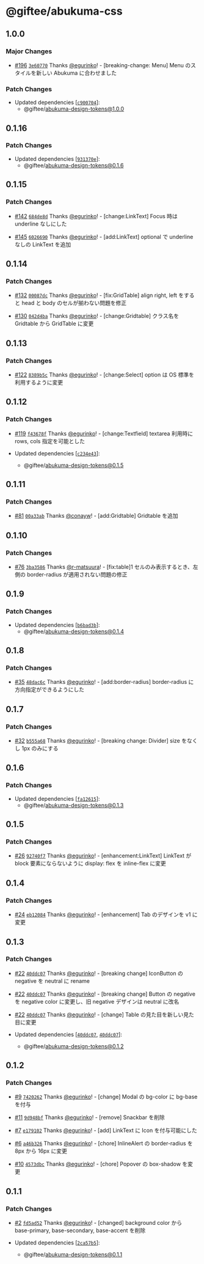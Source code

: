 # @giftee/abukuma-css

## 1.0.0

### Major Changes

- [#196](https://github.com/giftee/design-system/pull/196) [`3e60770`](https://github.com/giftee/design-system/commit/3e60770fd691c0cba7ce7c19a27be67624f02d23) Thanks [@egurinko](https://github.com/egurinko)! - [breaking-change: Menu] Menu のスタイルを新しい Abukuma に合わせました

### Patch Changes

- Updated dependencies [[`c900704`](https://github.com/giftee/design-system/commit/c900704b838af6abcc8a8fe6c843326dc4f5c19b)]:
  - @giftee/abukuma-design-tokens@1.0.0

## 0.1.16

### Patch Changes

- Updated dependencies [[`931370e`](https://github.com/giftee/design-system/commit/931370edfc2a3fa3708b6a860d26712ed60e5ef9)]:
  - @giftee/abukuma-design-tokens@0.1.6

## 0.1.15

### Patch Changes

- [#142](https://github.com/giftee/design-system/pull/142) [`684de8d`](https://github.com/giftee/design-system/commit/684de8dcac499fab1b782c0f20136f11d30984c4) Thanks [@egurinko](https://github.com/egurinko)! - [change:LinkText] Focus 時は underline なしにした

- [#145](https://github.com/giftee/design-system/pull/145) [`6026690`](https://github.com/giftee/design-system/commit/6026690c7a3f904d65bcaeee882aa7ddd81cb5d4) Thanks [@egurinko](https://github.com/egurinko)! - [add:LinkText] optional で underline なしの LinkText を追加

## 0.1.14

### Patch Changes

- [#132](https://github.com/giftee/design-system/pull/132) [`00087dc`](https://github.com/giftee/design-system/commit/00087dccd83d62da233be714aaeb4d9e3e3c9275) Thanks [@egurinko](https://github.com/egurinko)! - [fix:GridTable] align right, left をすると head と body のセルが揃わない問題を修正

- [#130](https://github.com/giftee/design-system/pull/130) [`042d4ba`](https://github.com/giftee/design-system/commit/042d4ba1a5738768f18211e0762c5309b9f3d180) Thanks [@egurinko](https://github.com/egurinko)! - [change:Gridtable] クラス名を Gridtable から GridTable に変更

## 0.1.13

### Patch Changes

- [#122](https://github.com/giftee/design-system/pull/122) [`8389b5c`](https://github.com/giftee/design-system/commit/8389b5c02c2a32b879928e12f13f548550bf7106) Thanks [@egurinko](https://github.com/egurinko)! - [change:Select] option は OS 標準を利用するように変更

## 0.1.12

### Patch Changes

- [#119](https://github.com/giftee/design-system/pull/119) [`f43678f`](https://github.com/giftee/design-system/commit/f43678fa9b36797810b496f5c5432ecbdcf14949) Thanks [@egurinko](https://github.com/egurinko)! - [change:Textfield] textarea 利用時に rows, cols 指定を可能とした

- Updated dependencies [[`c234e43`](https://github.com/giftee/design-system/commit/c234e43b900592f3e684d43cb3f8b041952bcea2)]:
  - @giftee/abukuma-design-tokens@0.1.5

## 0.1.11

### Patch Changes

- [#81](https://github.com/giftee/design-system/pull/81) [`00a33ab`](https://github.com/giftee/design-system/commit/00a33ab02cd5f4a5253fbe92572ff4c6b5036515) Thanks [@conayw](https://github.com/conayw)! - [add:Gridtable] Gridtable を追加

## 0.1.10

### Patch Changes

- [#76](https://github.com/giftee/design-system/pull/76) [`3ba3586`](https://github.com/giftee/design-system/commit/3ba3586cb71b05f7dc173bbd2db56efb52a69d3a) Thanks [@r-matsuura](https://github.com/r-matsuura)! - [fix:table]1 セルのみ表示するとき、左側の border-radius が適用されない問題の修正

## 0.1.9

### Patch Changes

- Updated dependencies [[`b6bad3b`](https://github.com/giftee/design-system/commit/b6bad3b592f489a1199c13da7bcaa510e0909994)]:
  - @giftee/abukuma-design-tokens@0.1.4

## 0.1.8

### Patch Changes

- [#35](https://github.com/giftee/design-system/pull/35) [`48dac6c`](https://github.com/giftee/design-system/commit/48dac6c7db69eab31e83a98fbdb50eca8b854139) Thanks [@egurinko](https://github.com/egurinko)! - [add:border-radius] border-radius に方向指定ができるようにした

## 0.1.7

### Patch Changes

- [#32](https://github.com/giftee/design-system/pull/32) [`b555a68`](https://github.com/giftee/design-system/commit/b555a680cc3c81db8a64969cbe856e20fdcd7de2) Thanks [@egurinko](https://github.com/egurinko)! - [breaking change: Divider] size をなくし 1px のみにする

## 0.1.6

### Patch Changes

- Updated dependencies [[`fa12615`](https://github.com/giftee/design-system/commit/fa12615ed178b000295dd270b1713df1d3a86980)]:
  - @giftee/abukuma-design-tokens@0.1.3

## 0.1.5

### Patch Changes

- [#26](https://github.com/giftee/design-system/pull/26) [`92740f7`](https://github.com/giftee/design-system/commit/92740f76f90d6ceeb26ae87cf7b419d965c156ee) Thanks [@egurinko](https://github.com/egurinko)! - [enhancement:LinkText] LinkText が block 要素にならないように display: flex を inline-flex に変更

## 0.1.4

### Patch Changes

- [#24](https://github.com/giftee/design-system/pull/24) [`eb12084`](https://github.com/giftee/design-system/commit/eb12084c54c9221a34b1f061e075f0f505d36d52) Thanks [@egurinko](https://github.com/egurinko)! - [enhancement] Tab のデザインを v1 に変更

## 0.1.3

### Patch Changes

- [#22](https://github.com/giftee/design-system/pull/22) [`40ddc07`](https://github.com/giftee/design-system/commit/40ddc0773da814af28bc5b437b60a99041e18f9b) Thanks [@egurinko](https://github.com/egurinko)! - [breaking change] IconButton の negative を neutral に rename

- [#22](https://github.com/giftee/design-system/pull/22) [`40ddc07`](https://github.com/giftee/design-system/commit/40ddc0773da814af28bc5b437b60a99041e18f9b) Thanks [@egurinko](https://github.com/egurinko)! - [breaking change] Button の negative を negative color に変更し、旧 negative デザインは neutral に改名

- [#22](https://github.com/giftee/design-system/pull/22) [`40ddc07`](https://github.com/giftee/design-system/commit/40ddc0773da814af28bc5b437b60a99041e18f9b) Thanks [@egurinko](https://github.com/egurinko)! - [change] Table の見た目を新しい見た目に変更

- Updated dependencies [[`40ddc07`](https://github.com/giftee/design-system/commit/40ddc0773da814af28bc5b437b60a99041e18f9b), [`40ddc07`](https://github.com/giftee/design-system/commit/40ddc0773da814af28bc5b437b60a99041e18f9b)]:
  - @giftee/abukuma-design-tokens@0.1.2

## 0.1.2

### Patch Changes

- [#9](https://github.com/giftee/design-system/pull/9) [`7420262`](https://github.com/giftee/design-system/commit/74202623aff9ee0f349f11b895c3570fc910e8f2) Thanks [@egurinko](https://github.com/egurinko)! - [change] Modal の bg-color に bg-base を付与

- [#11](https://github.com/giftee/design-system/pull/11) [`9d948bf`](https://github.com/giftee/design-system/commit/9d948bff6bdee49fc0d0ab6e36001c1f10355425) Thanks [@egurinko](https://github.com/egurinko)! - [remove] Snackbar を削除

- [#7](https://github.com/giftee/design-system/pull/7) [`e179102`](https://github.com/giftee/design-system/commit/e179102e096ebcb56acff748a012a5df1506b02e) Thanks [@egurinko](https://github.com/egurinko)! - [add] LinkText に Icon を付与可能にした

- [#6](https://github.com/giftee/design-system/pull/6) [`a46b326`](https://github.com/giftee/design-system/commit/a46b3265b1a108a704981e6cd73a7de23fed2917) Thanks [@egurinko](https://github.com/egurinko)! - [chore] InlineAlert の border-radius を 8px から 16px に変更

- [#10](https://github.com/giftee/design-system/pull/10) [`4573dbc`](https://github.com/giftee/design-system/commit/4573dbcde9e0b749871038c051074d0d36a2eea1) Thanks [@egurinko](https://github.com/egurinko)! - [chore] Popover の box-shadow を変更

## 0.1.1

### Patch Changes

- [#2](https://github.com/giftee/design-system/pull/2) [`fd5ad52`](https://github.com/giftee/design-system/commit/fd5ad52b49ed85ca65e86ace67815721d586e615) Thanks [@egurinko](https://github.com/egurinko)! - [changed] background color から base-primary, base-secondary, base-accent を削除

- Updated dependencies [[`2ca57b5`](https://github.com/giftee/design-system/commit/2ca57b5a155df7e16200fb7fc710030775bb5f43)]:
  - @giftee/abukuma-design-tokens@0.1.1
